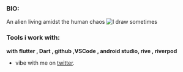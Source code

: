 ### BIO:
An alien living amidst the human chaos ![I draw sometimes]()
### Tools i work with:
**with flutter , Dart , github ,VSCode , android studio, rive , riverpod**
- vibe  with me on [twitter](https://twitter.com/LilMations).
